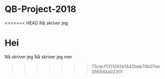 # QB-Project-2018
<<<<<<< HEAD
Nå skriver jeg

Hei
=======
Nå skriver jeg Nå skriver jeg mer 
>>>>>>> 73cecf1311292e1442beb74b07ee3565d3a02301
